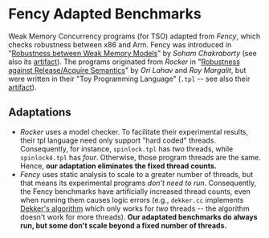 # Fency Adapted Benchmarks

Weak Memory Concurrency programs (for TSO) adapted from *Fency*, which checks robustness between x86 and Arm. Fency was introduced in "[Robustness between Weak Memory Models](https://www.st.ewi.tudelft.nl/sschakraborty/fmcad21.pdf)" by *Soham Chakraborty* (see also its [artifact](https://www.st.ewi.tudelft.nl/sschakraborty/mkrobustness.html)). The programs originated from *Rocker* in "[Robustness against Release/Acquire Semantics](https://www.cs.tau.ac.il/~orilahav/papers/pldi19.pdf)" by *Ori Lahav* and *Roy Margalit*, but were written in their "Toy Programming Language" (`.tpl` -- see also their [artifact](https://dl.acm.org/do/10.1145/3325978/full/)).

## Adaptations

* *Rocker* uses a model checker. To facilitate their experimental results, their tpl language need only support "hard coded" threads. Consequently, for instance, `spinlock.tpl` has *two* threads, while `spinlock4.tpl` has *four*. Otherwise, those program threads are the same. Hence, **our adaptation eliminates the fixed thread counts.**
* *Fency* uses static analysis to scale to a greater number of threads, but that means its experimental programs *don't need to run*. Consequently, the Fency benchmarks have artificially increased thread counts, even when running them causes logic errors (e.g., `dekker.cc` implements [Dekker's algorithm](https://en.wikipedia.org/wiki/Dekker%27s_algorithm) which only works for *two* threads -- the algorithm doesn't work for more threads). **Our adaptated benchmarks do always run, but some don't scale beyond a fixed number of threads.**